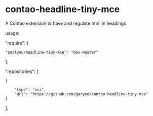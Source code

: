 contao-headline-tiny-mce
============

A Contao extension to have and regulate html in headings

usage:

"require": {

    "postyou/headline-tiny-mce": "dev-master"

},

"repositories": [

    {

        "type": "vcs",
        "url": "https://github.com/garyee/contao-headline-tiny-mce"
    }

],

